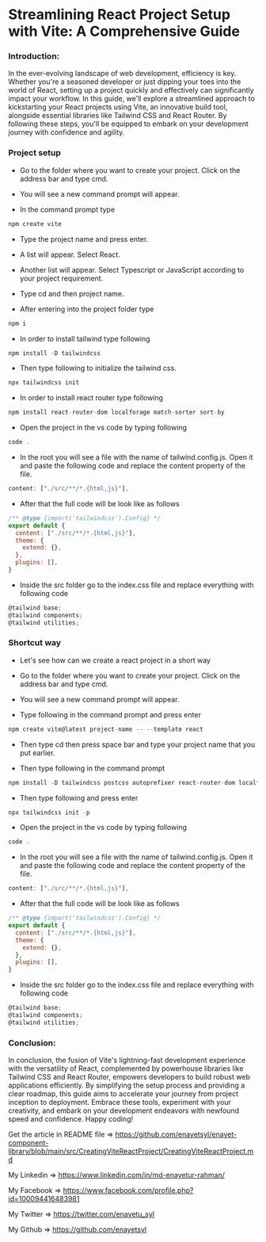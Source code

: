 # Streamlining React Project Setup with Vite: A Comprehensive Guide

### Introduction:

In the ever-evolving landscape of web development, efficiency is key. Whether you're a seasoned developer or just dipping your toes into the world of React, setting up a project quickly and effectively can significantly impact your workflow. In this guide, we'll explore a streamlined approach to kickstarting your React projects using Vite, an innovative build tool, alongside essential libraries like Tailwind CSS and React Router. By following these steps, you'll be equipped to embark on your development journey with confidence and agility.

### Project setup 

- Go to the folder where you want to create your project. Click on the address bar and type cmd.

- You will see a new command prompt will appear.

- In the command prompt type 

```javascript
npm create vite
```
- Type the project name and press enter. 

- A list will appear. Select React.

- Another list will appear. Select Typescript or JavaScript according to your project requirement.

- Type cd and then project name.

- After entering into the project folder type 

```javascript
npm i
```

- In order to install tailwind type following

```javascript
npm install -D tailwindcss
```

- Then type following to initialize the tailwind css.

```javascript
npx tailwindcss init
```

- In order to install react router type following 

```javascript
npm install react-router-dom localforage match-sorter sort-by
```

- Open the project in the vs code by typing following 

```javascript
code .
```

- In the root you will see a file with the name of tailwind.config.js. Open it and paste the following code and replace the content property of the file.

```javascript
content: ["./src/**/*.{html,js}"],
```
- After that the full code will be look like as follows

```javascript
/** @type {import('tailwindcss').Config} */
export default {
  content: ["./src/**/*.{html,js}"],
  theme: {
    extend: {},
  },
  plugins: [],
}
```

- Inside the src folder go to the index.css file and replace everything with following code

```javascript
@tailwind base;
@tailwind components;
@tailwind utilities;
```

### Shortcut way

- Let's see how can we create a react project in a short way

- Go to the folder where you want to create your project. Click on the address bar and type cmd.

- You will see a new command prompt will appear.

- Type following in the command prompt and press enter

```javascript
npm create vite@latest project-name -- --template react
```

- Then type cd then press space bar and type your project name that you put earlier. 

- Then type following in the command prompt

```javascript
npm install -D tailwindcss postcss autoprefixer react-router-dom localforage match-sorter sort-by
```

- Then type following and press enter

```javascript
npx tailwindcss init -p
```

- Open the project in the vs code by typing following 

```javascript
code .
```

- In the root you will see a file with the name of tailwind.config.js. Open it and paste the following code and replace the content property of the file.

```javascript
content: ["./src/**/*.{html,js}"],
```
- After that the full code will be look like as follows

```javascript
/** @type {import('tailwindcss').Config} */
export default {
  content: ["./src/**/*.{html,js}"],
  theme: {
    extend: {},
  },
  plugins: [],
}
```

- Inside the src folder go to the index.css file and replace everything with following code

```javascript
@tailwind base;
@tailwind components;
@tailwind utilities;
```

### Conclusion:

In conclusion, the fusion of Vite's lightning-fast development experience with the versatility of React, complemented by powerhouse libraries like Tailwind CSS and React Router, empowers developers to build robust web applications efficiently. By simplifying the setup process and providing a clear roadmap, this guide aims to accelerate your journey from project inception to deployment. Embrace these tools, experiment with your creativity, and embark on your development endeavors with newfound speed and confidence. Happy coding!

Get the article in README file => https://github.com/enayetsyl/enayet-component-library/blob/main/src/CreatingViteReactProject/CreatingViteReactProject.md

My Linkedin => https://www.linkedin.com/in/md-enayetur-rahman/

My Facebook => https://www.facebook.com/profile.php?id=100094416483981

My Twitter => https://twitter.com/enayetu_syl

My Github => https://github.com/enayetsyl